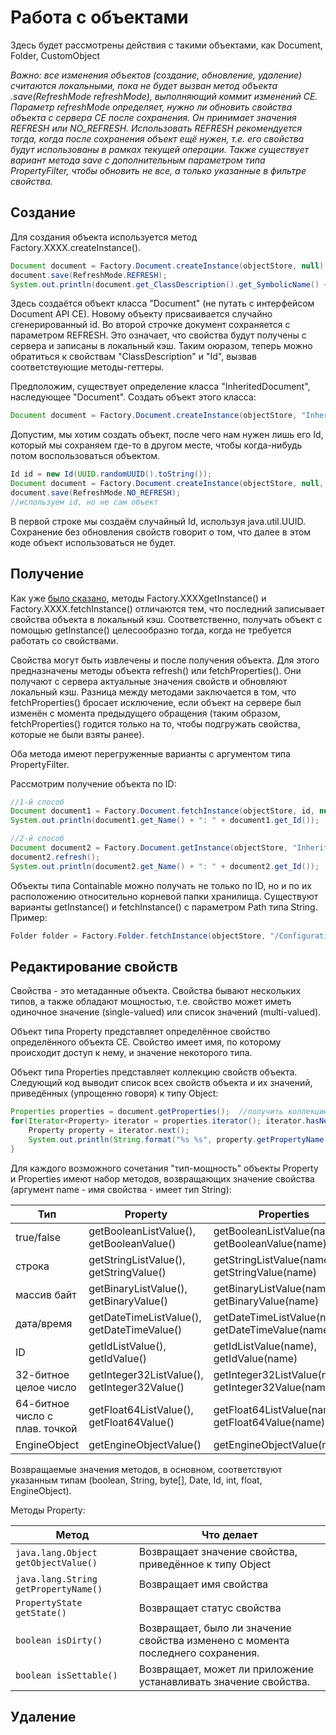 # Работа с объектами

Здесь будет рассмотрены действия с такими объектами, как Document, Folder, CustomObject

*Важно: все изменения объектов (создание, обновление, удаление) считаются локальными, пока не будет вызван метод объекта .save(RefreshMode refreshMode), выполняющий коммит изменений CE. Параметр refreshMode определяет, нужно ли обновить свойства объекта с сервера CE после сохранения. Он принимает значения REFRESH или NO_REFRESH. Использовать REFRESH рекомендуется тогда, когда после сохранения объект ещё нужен, т.е. его свойства будут использованы в рамках текущей операции.
Также существует вариант метода save с дополнительным параметром типа PropertyFilter, чтобы обновить не все, а только указанные в фильтре свойства.*

## Создание

Для создания объекта используется метод Factory.XXXX.createInstance().

```java
Document document = Factory.Document.createInstance(objectStore, null);
document.save(RefreshMode.REFRESH);
System.out.println(document.get_ClassDescription().get_SymbolicName() + " : " + document.get_Id());
```

Здесь создаётся объект класса "Document" (не путать с интерфейсом Document API CE). Новому объекту присваивается случайно сгенерированный id. Во второй строчке документ сохраняется с параметром REFRESH. Это означает, что свойства будут получены с сервера и записаны в локальный кэш. Таким оюразом, теперь можно обратиться к свойствам "ClassDescription" и "Id", вызвав соответствующие методы-геттеры.

Предположим, существует определение класса "InheritedDocument", наследующее "Document". Создать объект этого класса:

```java
Document document = Factory.Document.createInstance(objectStore, "InheritedDocument");
```

Допустим, мы хотим создать объект, после чего нам нужен лишь его Id, который мы сохраняем где-то в другом месте, чтобы когда-нибудь потом воспользоваться объектом.

```java
Id id = new Id(UUID.randomUUID().toString());
Document document = Factory.Document.createInstance(objectStore, null, id);
document.save(RefreshMode.NO_REFRESH);
//используем id, но не сам объект
```

В первой строке мы создаём случайный Id, используя java.util.UUID.
Сохранение без обновления свойств говорит о том, что далее в этом коде объект использоваться не будет.

## Получение

Как уже [было сказано](instance_methods.md), методы Factory.XXXXgetInstance() и Factory.XXXX.fetchInstance() отличаются тем, что последний записывает свойства объекта в локальный кэш. Соответственно, получать объект с помощью getInstance() целесообразно тогда, когда не требуется работать со свойствами.

Свойства могут быть извлечены и после получения объекта. Для этого предназначены  методы объекта refresh() или fetchProperties(). Они получают с сервера актуальные значения свойств и обновляют локальный кэш. Разница между методами заключается в том, что fetchProperties() бросает исключение, если объект на сервере был изменён с момента предыдущего обращения (таким образом, fetchProperties() годится только на то, чтобы подгружать свойства, которые не были взяты ранее).

Оба метода имеют перегруженные варианты с аргументом типа PropertyFilter.

Рассмотрим получение объекта по ID:

```java
//1-й способ
Document document1 = Factory.Document.fetchInstance(objectStore, id, null); // PropertyFilter = null
System.out.println(document1.get_Name() + ": " + document1.get_Id());

//2-й способ
Document document2 = Factory.Document.getInstance(objectStore, "InheritedDocument", id);
document2.refresh();
System.out.println(document2.get_Name() + ": " + document2.get_Id());
```

Объекты типа Containable можно получать не только по ID, но и по их расположению относительно корневой папки хранилища. Существуют варианты getInstance() и fetchInstance() с параметром Path типа String.
Пример:

```java
Folder folder = Factory.Folder.fetchInstance(objectStore, "/Configuration/WS_OSMI/settings", null);
```

## Редактирование свойств

Свойства - это метаданные объекта. Свойства бывают нескольких типов, а также обладают мощностью, т.е. свойство может иметь одиночное значение (single-valued) или список значений (multi-valued).

Объект типа Property представляет определённое свойство определённого объекта CE. Свойство имеет имя, по которому происходит доступ к нему, и значение некоторого типа.

Объект типа Properties представляет коллекцию свойств объекта. Следующий код выводит список всех свойств объекта и их значений, приведённых (упрощенно говоря) к типу Object:

```java
Properties properties = document.getProperties();  //получить коллекцию свойств
for(Iterator<Property> iterator = properties.iterator(); iterator.hasNext();) {
    Property property = iterator.next();
    System.out.println(String.format("%s %s", property.getPropertyName(), property.getObjectValue()));
}
```                

Для каждого возможного сочетания "тип-мощность" объекты Property и Properties имеют набор методов, возвращающих значение свойства (аргумент name - имя свойства - имеет тип String):

Тип | Property | Properties
------------ | ------------- | -------------
true/false | getBooleanListValue(), getBooleanValue() | getBooleanListValue(name), getBooleanValue(name)
строка | getStringListValue(), getStringValue() | getStringListValue(name), getStringValue(name)
массив байт | getBinaryListValue(), getBinaryValue() | getBinaryListValue(name), getBinaryValue(name)
дата/время | getDateTimeListValue(), getDateTimeValue() | getDateTimeListValue(name), getDateTimeValue(name)
ID | getIdListValue(), getIdValue() | getIdListValue(name), getIdValue(name)
32-битное целое число | getInteger32ListValue(), getInteger32Value() | getInteger32ListValue(name), getInteger32Value(name)   
64-битное число с плав. точкой | getFloat64ListValue(), getFloat64Value() | getFloat64ListValue(name), getFloat64Value(name)
EngineObject | getEngineObjectValue() | getEngineObjectValue(name)

Возвращаемые значения методов, в основном, соответствуют указанным типам (boolean, String, byte[], Date, Id, int, float, EngineObject).

Методы Property:

Метод | Что делает
------------ | -------------
`java.lang.Object getObjectValue()`|Возвращает значение свойства, приведённое к типу Object
`java.lang.String getPropertyName()` |Возвращает имя свойства
`PropertyState getState() `|Возвращает статус свойства
`boolean isDirty() `|Возвращает, было ли значение свойства изменено с момента последнего сохранения.
`boolean isSettable() `|Возвращает, может ли приложение устанавливать значение свойства.



## Удаление
